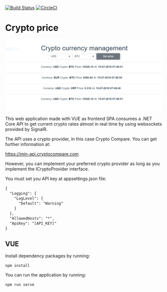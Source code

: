 [![Build Status](https://travis-ci.org/gcastellov/crypto-price.svg?branch=master)](https://travis-ci.org/gcastellov/crypto-price)
[![CircleCI](https://circleci.com/gh/gcastellov/crypto-price.svg?style=svg)](https://circleci.com/gh/gcastellov/crypto-price)

# Crypto price

![Main](images/main.PNG)

This web application made with VUE as frontend SPA consumes a .NET Core API to get current crypto rates almost in real time by using websockets provided by SignalR.

The API uses a crypto provider, in this case Crypto Compare. You can get further information at:

https://min-api.cryptocompare.com

However, you can implement your preferred crypto provider as long as you implement the ICryptoProvider interface.

You must set you API key at appsettings.json file:

```
{
  "Logging": {
    "LogLevel": {
      "Default": "Warning"
    }
  },
  "AllowedHosts": "*",
  "ApiKey": "[API_KEY]"
}
```

## VUE

Install dependency packages by running:
```
npm install
```

You can run the application by running:
```
npm run serve
```